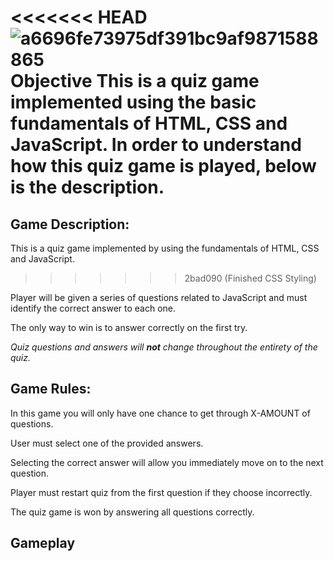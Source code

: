 <<<<<<< HEAD
![a6696fe73975df391bc9af9871588865](https://user-images.githubusercontent.com/107282884/224126307-ecb20668-dc32-43a3-b502-032377383f9f.png)
**Objective**
 This is a quiz game implemented using the basic fundamentals of HTML, CSS and JavaScript. 
 In order to understand how this quiz game is played, below is the description.
=======
## **Game Description:**

This is a quiz game implemented by using the fundamentals of HTML, CSS and JavaScript.
>>>>>>> 2bad090 (Finished CSS Styling)

Player will be given a series of questions related to JavaScript and must identify the correct answer to each one. 

The only way to win is to answer correctly on the first try.

*Quiz questions and answers will **not** change throughout the entirety of the quiz.*



##

## **Game Rules:**
 In this game you will only have one chance to get through X-AMOUNT of questions.
 
 User must select one of the provided answers. 

 Selecting the correct answer will allow you immediately move on to the next question. 

 Player must restart quiz from the first question if they choose incorrectly. 

 The quiz game is won by answering all questions correctly.

 ## Gameplay


